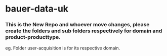 # bauer-data-uk

### This is the New Repo and whoever move changes, please create the folders and sub folders respectively for domain and product-producttype.
  eg. Folder user-acquisition is for its respective domain.

